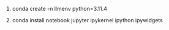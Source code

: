 1. conda create -n llmenv python=3.11.4

2. conda install notebook jupyter ipykernel ipython ipywidgets
